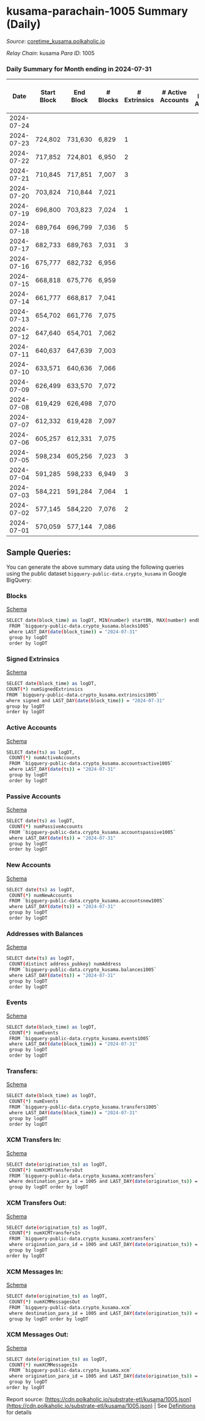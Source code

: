 # kusama-parachain-1005 Summary (Daily)

_Source_: [coretime_kusama.polkaholic.io](https://coretime_kusama.polkaholic.io)

*Relay Chain*: kusama
*Para ID*: 1005



### Daily Summary for Month ending in 2024-07-31


| Date    | Start Block | End Block | # Blocks | # Extrinsics | # Active Accounts | # Passive Accounts | # New Accounts | # Addresses | # Events  | # Transfers ($USD) | # XCM Transfers In ($USD) | # XCM Transfers Out ($USD) | # XCM In | # XCM Out | Issues |
|---------|-------------|-----------|----------|--------------|-------------------|--------------------|----------------|-------------|-----------|--------------------|---------------------------|----------------------------|----------|-----------|--------|
| 2024-07-24 |  |  |  |  |  |  |  |  |  |   |   |   |  |  |  |
| 2024-07-23 | 724,802 | 731,630 | 6,829 | 1 |  |  |  | 38 | 13,893 | 31  |   |   |  |  |  |
| 2024-07-22 | 717,852 | 724,801 | 6,950 | 2 |  |  |  | 37 | 14,153 | 48  |   |   |  |  |  |
| 2024-07-21 | 710,845 | 717,851 | 7,007 | 3 |  |  |  | 37 | 14,235 | 21  |   |   |  |  |  |
| 2024-07-20 | 703,824 | 710,844 | 7,021 |  |  |  |  | 37 | 14,223 |   |   |   |  |  |  |
| 2024-07-19 | 696,800 | 703,823 | 7,024 | 1 |  |  |  | 37 | 14,237 |   |   |   |  |  |  |
| 2024-07-18 | 689,764 | 696,799 | 7,036 | 5 |  |  |  | 37 | 14,373 | 80  |   |   |  |  |  |
| 2024-07-17 | 682,733 | 689,763 | 7,031 | 3 |  |  |  | 36 | 14,326 | 53  |   |   |  |  |  |
| 2024-07-16 | 675,777 | 682,732 | 6,956 |  |  |  |  | 35 | 14,199 |   |   |   |  |  |  |
| 2024-07-15 | 668,818 | 675,776 | 6,959 |  |  |  |  | 35 | 14,099 |   |   |   |  |  |  |
| 2024-07-14 | 661,777 | 668,817 | 7,041 |  |  |  |  | 35 | 14,264 |   |   |   |  |  |  |
| 2024-07-13 | 654,702 | 661,776 | 7,075 |  |  |  |  | 35 | 14,333 |   |   |   |  |  |  |
| 2024-07-12 | 647,640 | 654,701 | 7,062 |  |  |  |  | 35 | 14,307 |   |   |   |  |  |  |
| 2024-07-11 | 640,637 | 647,639 | 7,003 |  |  |  |  | 35 | 14,188 |   |   |   |  |  |  |
| 2024-07-10 | 633,571 | 640,636 | 7,066 |  |  |  |  | 35 | 14,314 |   |   |   |  |  |  |
| 2024-07-09 | 626,499 | 633,570 | 7,072 |  |  |  |  |  | 14,326 |   |   |   |  |  |  |
| 2024-07-08 | 619,429 | 626,498 | 7,070 |  |  |  |  |  | 14,323 |   |   |   |  |  |  |
| 2024-07-07 | 612,332 | 619,428 | 7,097 |  |  |  |  |  |  |   |   |   |  |  |  |
| 2024-07-06 | 605,257 | 612,331 | 7,075 |  |  |  |  |  | 14,332 |   |   |   |  |  |  |
| 2024-07-05 | 598,234 | 605,256 | 7,023 | 3 |  |  |  |  | 14,249 |   |   |   |  |  |  |
| 2024-07-04 | 591,285 | 598,233 | 6,949 | 3 |  |  |  |  | 14,134 | 27  |   |   |  |  |  |
| 2024-07-03 | 584,221 | 591,284 | 7,064 | 1 |  |  |  |  | 14,396 | 54  |   |   |  |  |  |
| 2024-07-02 | 577,145 | 584,220 | 7,076 | 2 |  |  |  |  | 14,418 | 54  |   |   |  |  |  |
| 2024-07-01 | 570,059 | 577,144 | 7,086 |  |  |  |  |  | 14,355 |   |   |   |  |  |  |

## Sample Queries:
You can generate the above summary data using the following queries using the public dataset `bigquery-public-data.crypto_kusama` in Google BigQuery:


### Blocks 

[Schema](https://github.com/colorfulnotion/substrate-etl/blob/main/schema/blocks.json)

```bash
SELECT date(block_time) as logDT, MIN(number) startBN, MAX(number) endBN, COUNT(*) numBlocks 
 FROM `bigquery-public-data.crypto_kusama.blocks1005`  
 where LAST_DAY(date(block_time)) = "2024-07-31" 
 group by logDT 
 order by logDT
```

### Signed Extrinsics 

[Schema](https://github.com/colorfulnotion/substrate-etl/blob/main/schema/extrinsics.json)

```bash
SELECT date(block_time) as logDT, 
COUNT(*) numSignedExtrinsics 
FROM `bigquery-public-data.crypto_kusama.extrinsics1005`  
where signed and LAST_DAY(date(block_time)) = "2024-07-31" 
group by logDT 
order by logDT
```

### Active Accounts 

[Schema](https://github.com/colorfulnotion/substrate-etl/blob/main/schema/accountsactive.json)

```bash
SELECT date(ts) as logDT, 
 COUNT(*) numActiveAccounts 
 FROM `bigquery-public-data.crypto_kusama.accountsactive1005` 
 where LAST_DAY(date(ts)) = "2024-07-31" 
 group by logDT 
 order by logDT
```

### Passive Accounts 

[Schema](https://github.com/colorfulnotion/substrate-etl/blob/main/schema/accountspassive.json)

```bash
SELECT date(ts) as logDT, 
 COUNT(*) numPassiveAccounts 
 FROM `bigquery-public-data.crypto_kusama.accountspassive1005` 
 where LAST_DAY(date(ts)) = "2024-07-31" 
 group by logDT 
 order by logDT
```

### New Accounts 

[Schema](https://github.com/colorfulnotion/substrate-etl/blob/main/schema/accountsnew.json)

```bash
SELECT date(ts) as logDT, 
 COUNT(*) numNewAccounts 
 FROM `bigquery-public-data.crypto_kusama.accountsnew1005` 
 where LAST_DAY(date(ts)) = "2024-07-31" 
 group by logDT
 order by logDT
```

### Addresses with Balances 

[Schema](https://github.com/colorfulnotion/substrate-etl/blob/main/schema/balances.json)

```bash
SELECT date(ts) as logDT,
 COUNT(distinct address_pubkey) numAddress 
 FROM `bigquery-public-data.crypto_kusama.balances1005` 
 where LAST_DAY(date(ts)) = "2024-07-31" 
 group by logDT 
 order by logDT
```

### Events 

[Schema](https://github.com/colorfulnotion/substrate-etl/blob/main/schema/events.json)

```bash
SELECT date(block_time) as logDT, 
 COUNT(*) numEvents 
 FROM `bigquery-public-data.crypto_kusama.events1005` 
 where LAST_DAY(date(block_time)) = "2024-07-31" 
 group by logDT 
 order by logDT
```

### Transfers:

[Schema](https://github.com/colorfulnotion/substrate-etl/blob/main/schema/transfers.json)

```bash
SELECT date(block_time) as logDT, 
 COUNT(*) numEvents 
 FROM `bigquery-public-data.crypto_kusama.transfers1005` 
 where LAST_DAY(date(block_time)) = "2024-07-31" 
 group by logDT 
 order by logDT
```

### XCM Transfers In: 

[Schema](https://github.com/colorfulnotion/substrate-etl/blob/main/schema/xcmtransfers.json)

```bash
SELECT date(origination_ts) as logDT, 
 COUNT(*) numXCMTransfersOut 
 FROM `bigquery-public-data.crypto_kusama.xcmtransfers` 
 where destination_para_id = 1005 and LAST_DAY(date(origination_ts)) = "2024-07-31" 
 group by logDT order by logDT
```

### XCM Transfers Out: 

[Schema](https://github.com/colorfulnotion/substrate-etl/blob/main/schema/xcmtransfers.json)

```bash
SELECT date(origination_ts) as logDT, 
 COUNT(*) numXCMTransfersIn 
 FROM `bigquery-public-data.crypto_kusama.xcmtransfers` 
 where origination_para_id = 1005 and LAST_DAY(date(origination_ts)) = "2024-07-31" 
 group by logDT 
order by logDT
```

### XCM Messages In: 

[Schema](https://github.com/colorfulnotion/substrate-etl/blob/main/schema/xcm.json)

```bash
SELECT date(origination_ts) as logDT, 
 COUNT(*) numXCMMessagesOut 
 FROM `bigquery-public-data.crypto_kusama.xcm` 
 where destination_para_id = 1005 and LAST_DAY(date(origination_ts)) = "2024-07-31" 
 group by logDT order by logDT
```

### XCM Messages Out: 

[Schema](https://github.com/colorfulnotion/substrate-etl/blob/main/schema/xcm.json)

```bash
SELECT date(origination_ts) as logDT, 
 COUNT(*) numXCMMessagesIn 
 FROM `bigquery-public-data.crypto_kusama.xcm` 
 where origination_para_id = 1005 and LAST_DAY(date(origination_ts)) = "2024-07-31" 
 group by logDT 
order by logDT
```


Report source: [https://cdn.polkaholic.io/substrate-etl/kusama/1005.json](https://cdn.polkaholic.io/substrate-etl/kusama/1005.json) | See [Definitions](/DEFINITIONS.md) for details
